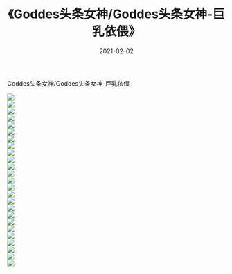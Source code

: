 ﻿---
layout: post
title:  《Goddes头条女神/Goddes头条女神-巨乳依偎》
date:   2021-02-02
img: http://img.660000.xyz/Sharelink/网络美图/2021/Goddes头条女神/Goddes头条女神-巨乳依偎/000.jpg
categories: [美女, 清纯, 唯美]
---

Goddes头条女神/Goddes头条女神-巨乳依偎

 ![](http://img.660000.xyz/Sharelink/网络美图/2021/Goddes头条女神/Goddes头条女神-巨乳依偎/001.jpg) <br>![](http://img.660000.xyz/Sharelink/网络美图/2021/Goddes头条女神/Goddes头条女神-巨乳依偎/002.jpg) <br>![](http://img.660000.xyz/Sharelink/网络美图/2021/Goddes头条女神/Goddes头条女神-巨乳依偎/003.jpg) <br>![](http://img.660000.xyz/Sharelink/网络美图/2021/Goddes头条女神/Goddes头条女神-巨乳依偎/004.jpg) <br>![](http://img.660000.xyz/Sharelink/网络美图/2021/Goddes头条女神/Goddes头条女神-巨乳依偎/005.jpg) <br>![](http://img.660000.xyz/Sharelink/网络美图/2021/Goddes头条女神/Goddes头条女神-巨乳依偎/006.jpg) <br>![](http://img.660000.xyz/Sharelink/网络美图/2021/Goddes头条女神/Goddes头条女神-巨乳依偎/007.jpg) <br>![](http://img.660000.xyz/Sharelink/网络美图/2021/Goddes头条女神/Goddes头条女神-巨乳依偎/008.jpg) <br>![](http://img.660000.xyz/Sharelink/网络美图/2021/Goddes头条女神/Goddes头条女神-巨乳依偎/009.jpg) <br>![](http://img.660000.xyz/Sharelink/网络美图/2021/Goddes头条女神/Goddes头条女神-巨乳依偎/010.jpg) <br>![](http://img.660000.xyz/Sharelink/网络美图/2021/Goddes头条女神/Goddes头条女神-巨乳依偎/011.jpg) <br>![](http://img.660000.xyz/Sharelink/网络美图/2021/Goddes头条女神/Goddes头条女神-巨乳依偎/012.jpg) <br>![](http://img.660000.xyz/Sharelink/网络美图/2021/Goddes头条女神/Goddes头条女神-巨乳依偎/013.jpg) <br>![](http://img.660000.xyz/Sharelink/网络美图/2021/Goddes头条女神/Goddes头条女神-巨乳依偎/014.jpg) <br>![](http://img.660000.xyz/Sharelink/网络美图/2021/Goddes头条女神/Goddes头条女神-巨乳依偎/015.jpg) <br>![](http://img.660000.xyz/Sharelink/网络美图/2021/Goddes头条女神/Goddes头条女神-巨乳依偎/016.jpg) <br>![](http://img.660000.xyz/Sharelink/网络美图/2021/Goddes头条女神/Goddes头条女神-巨乳依偎/017.jpg) <br>![](http://img.660000.xyz/Sharelink/网络美图/2021/Goddes头条女神/Goddes头条女神-巨乳依偎/018.jpg) <br>![](http://img.660000.xyz/Sharelink/网络美图/2021/Goddes头条女神/Goddes头条女神-巨乳依偎/019.jpg) <br>![](http://img.660000.xyz/Sharelink/网络美图/2021/Goddes头条女神/Goddes头条女神-巨乳依偎/020.jpg) <br>![](http://img.660000.xyz/Sharelink/网络美图/2021/Goddes头条女神/Goddes头条女神-巨乳依偎/021.jpg) <br>![](http://img.660000.xyz/Sharelink/网络美图/2021/Goddes头条女神/Goddes头条女神-巨乳依偎/022.jpg) <br>![](http://img.660000.xyz/Sharelink/网络美图/2021/Goddes头条女神/Goddes头条女神-巨乳依偎/023.jpg) <br>![](http://img.660000.xyz/Sharelink/网络美图/2021/Goddes头条女神/Goddes头条女神-巨乳依偎/024.jpg) <br>![](http://img.660000.xyz/Sharelink/网络美图/2021/Goddes头条女神/Goddes头条女神-巨乳依偎/025.jpg) <br>